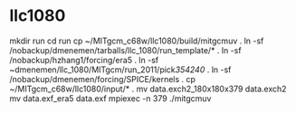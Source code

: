 # llc1080

mkdir run
cd run
cp ~/MITgcm_c68w/llc1080/build/mitgcmuv .
ln -sf /nobackup/dmenemen/tarballs/llc_1080/run_template/* .
ln -sf /nobackup/hzhang1/forcing/era5 .
ln -sf ~dmenemen/llc_1080/MITgcm/run_2011/pick*354240* .
ln -sf /nobackup/dmenemen/forcing/SPICE/kernels .
cp ~/MITgcm_c68w/llc1080/input/* .
mv data.exch2_180x180x379 data.exch2
mv data.exf_era5 data.exf
mpiexec -n 379 ./mitgcmuv 


